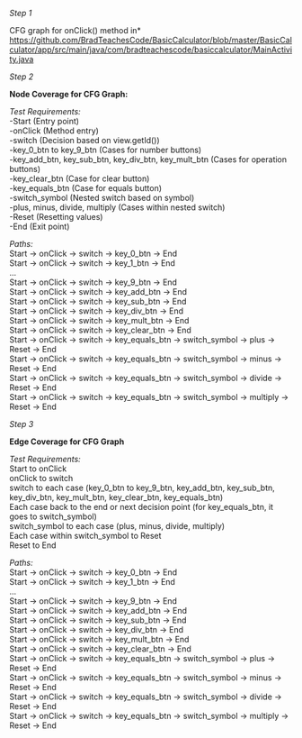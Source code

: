 *Step 1*

CFG graph for onClick() method in* https://github.com/BradTeachesCode/BasicCalculator/blob/master/BasicCalculator/app/src/main/java/com/bradteachescode/basiccalculator/MainActivity.java 

*Step 2* <br>

**Node Coverage for CFG Graph:** 

*Test Requirements:* <br>
-Start (Entry point) <br>
-onClick (Method entry) <br>
-switch (Decision based on view.getId()) <br>
-key_0_btn to key_9_btn (Cases for number buttons) <br>
-key_add_btn, key_sub_btn, key_div_btn, key_mult_btn (Cases for operation buttons) <br>
-key_clear_btn (Case for clear button) <br>
-key_equals_btn (Case for equals button) <br>
-switch_symbol (Nested switch based on symbol) <br>
-plus, minus, divide, multiply (Cases within nested switch) <br>
-Reset (Resetting values) <br>
-End (Exit point) <br>

*Paths:* <br>
Start → onClick → switch → key_0_btn → End <br>
Start → onClick → switch → key_1_btn → End <br>
... <br>
Start → onClick → switch → key_9_btn → End <br>
Start → onClick → switch → key_add_btn → End <br>
Start → onClick → switch → key_sub_btn → End <br>
Start → onClick → switch → key_div_btn → End <br>
Start → onClick → switch → key_mult_btn → End <br>
Start → onClick → switch → key_clear_btn → End <br>
Start → onClick → switch → key_equals_btn → switch_symbol → plus → Reset → End <br>
Start → onClick → switch → key_equals_btn → switch_symbol → minus → Reset → End <br>
Start → onClick → switch → key_equals_btn → switch_symbol → divide → Reset → End <br>
Start → onClick → switch → key_equals_btn → switch_symbol → multiply → Reset → End <br>

*Step 3* <br>

**Edge Coverage for CFG Graph**

*Test Requirements:* <br>
Start to onClick <br>
onClick to switch <br>
switch to each case (key_0_btn to key_9_btn, key_add_btn, key_sub_btn, key_div_btn, key_mult_btn, key_clear_btn, key_equals_btn) <br>
Each case back to the end or next decision point (for key_equals_btn, it goes to switch_symbol) <br>
switch_symbol to each case (plus, minus, divide, multiply) <br>
Each case within switch_symbol to Reset <br>
Reset to End <br>

*Paths:* <br>
Start → onClick → switch → key_0_btn → End <br>
Start → onClick → switch → key_1_btn → End <br>
... <br>
Start → onClick → switch → key_9_btn → End <br>
Start → onClick → switch → key_add_btn → End <br>
Start → onClick → switch → key_sub_btn → End <br>
Start → onClick → switch → key_div_btn → End <br>
Start → onClick → switch → key_mult_btn → End <br>
Start → onClick → switch → key_clear_btn → End <br>
Start → onClick → switch → key_equals_btn → switch_symbol → plus → Reset → End <br>
Start → onClick → switch → key_equals_btn → switch_symbol → minus → Reset → End <br>
Start → onClick → switch → key_equals_btn → switch_symbol → divide → Reset → End <br>
Start → onClick → switch → key_equals_btn → switch_symbol → multiply → Reset → End <br>
